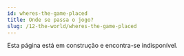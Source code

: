 ```yaml
---
id: wheres-the-game-placed
title: Onde se passa o jogo?
slug: /12-the-world/wheres-the-game-placed
---
```


Esta página está em construção e encontra-se indisponível.
